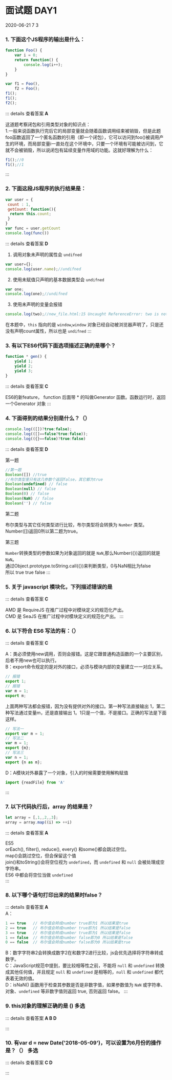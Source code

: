 # 面试题 DAY1

2020-06-21 <a-tag color="#f50">7</a-tag> <a-tag color="#87d068">3</a-tag>

### 1. 下面这个JS程序的输出是什么：

```js
function Foo() {
    var i = 0;
    return function() {
        console.log(i++);
    }
}
 
var f1 = Foo(),
    f2 = Foo();
f1();
f1();
f2();
```

<template>
  <a-card>
    <p>A：0 1 0</p>
    <p>B：0 1 2</p>
    <p>C：0 0 0</p>
    <p>D：0 0 2</p>
  </a-card>
</template>

::: details 查看答案
**A**  

这道题考察闭包和引用类型对象的知识点：  
1.一般来说函数执行完后它的局部变量就会随着函数调用结束被销毁，但是此题foo函数返回了一个匿名函数的引用（即一个闭包），它可以访问到foo()被调用产生的环境，而局部变量i一直处在这个环境中，只要一个环境有可能被访问到，它就不会被销毁，所以说闭包有延续变量作用域的功能。这就好理解为什么：
```js
f1();//0
f1();//1
```
:::

### 2. 下面这段JS程序的执行结果是： <a-badge status="error" />

```js
var user = {
 count : 1,
 getCount: function(){
  return this.count;
 }
}
var func = user.getCount
console.log(func())
```

<template>
  <a-card>
    <p>A：this.count</p>
    <p>B：1</p>
    <p>C：报错</p>
    <p>D：undefined</p>
  </a-card>
</template>

::: details 查看答案
**D**  

1. 调用对象未声明的属性会 `undifned`

```js
var user={};
console.log(user.name);//undifned
``` 

2. 使用未赋值只声明的基本数据类型会 `undifned`

```js
var one;
console.log(one);//undifned
```
    
3. 使用未声明的变量会报错

```js
console.log(two);//new_file.html:15 Uncaught ReferenceError: two is not defined
``` 

在本题中，`this` 指向的是 `window`,`window` 对象已经自动被浏览器声明了，只是还没有声明count属性，所以也是 `undifned`
:::

### 3. 有以下ES6代码下面选项描述正确的是哪个？ <a-badge status="error" />

```js
function * gen() {
    yield 1;
    yield 2;
    yield 3;
}
```

<template>
  <a-card>
    <p>A：gen()执行后返回2</p>
    <p>B：gen()执行后返回undefined</p>
    <p>C：gen()执行后返回一个Generator对象</p>
    <p>D：gen()执行后返回1</p>
  </a-card>
</template>

::: details 查看答案
**C**  

ES6的新feature， function 后面带  * 的叫做Generator 函数。函数运行时，返回一个Generator 对象
:::

### 4. 下面得到的结果分别是什么？（） <a-badge status="error" />

```js
console.log(([])?true:false); 
console.log(([]==false?true:false)); 
console.log(({}==false)?true:false) 
```

<template>
  <a-card>
    <p>A：false true true</p>
    <p>B：true true true</p>
    <p>C：true false true</p>
    <p>D：true true false</p>
  </a-card>
</template>

::: details 查看答案
**D**  

第一题
```js
//第一题
Boolean([]) //true
//布尔类型里只有这几参数个返回false，其它都为true
Boolean(undefined) // false
Boolean(null) // false 
Boolean(0) // false 
Boolean(NaN) // false 
Boolean('') // false
```

第二题

布尔类型与其它任何类型进行比较，布尔类型将会转换为 `Number` 类型。  
Number([])返回0所以第二题为true。

第三题

`Number`转换类型的参数如果为对象返回的就是 `NaN`,那么Number({})返回的就是 `NaN`。  
通过Object.prototype.toString.call({})来判断类型，0与NaN相比为false  
所以 true  true false
:::

### 5. 关于 javascript 模块化，下列描述错误的是  <a-badge status="error" />

<template>
  <a-card>
    <p>A：模块化有利于管理模块间的依赖，更依赖模块的维护</p>
    <p>B：主流的模块化包括CommonJS,AMD,CMD等</p>
    <p>C：Sea.js遵循AMD规范，RequireJS遵循CMD规范</p>
    <p>D：AMD推崇依赖前置，CMD推崇依赖就近</p>
  </a-card>
</template>

::: details 查看答案
**C**  

AMD 是 RequireJS 在推广过程中对模块定义的规范化产出。  
CMD 是 SeaJS 在推广过程中对模块定义的规范化产出。
:::

### 6. 以下符合 ES6 写法的有：（）

<template>
  <a-card>
    <p>A：<pre>class Foo
{
	constructor() {return Object.create(null);}
}
Foo()</pre></p>
    <p>B：<pre>var m=1;
export m;</pre></p>
    <p>C：<pre>export var firstName=’Michael’;</pre></p>
    <p>D：在A模块中export{readFile}后，在B模块中import readFile from ‘A’可以获取到readFile</p>
  </a-card>
</template>

::: details 查看答案
**C**  

A：类必须使用new调用，否则会报错。这是它跟普通构造函数的一个主要区别，后者不用new也可以执行。   
B：export命令规定的是对外的接口，必须与模块内部的变量建立一一对应关系。
```js
// 报错
export 1;
// 报错
var m = 1;
export m;
```
上面两种写法都会报错，因为没有提供对外的接口。第一种写法直接输出 1，第二种写法通过变量m，还是直接输出 1。1只是一个值，不是接口。正确的写法是下面这样。  
```js
// 写法一
export var m = 1;
// 写法二
var m = 1;
export {m};
// 写法三
var n = 1;
export {n as m};
```
D：A模块对外暴露了一个对象，引入的时候需要使用解构赋值 
```js
import {readFile} from 'A'
```
:::

### 7. 以下代码执行后，array 的结果是？ <a-badge status="error" />

```js
let array = [,1,,2,,3];
array = array.map((i) => ++i)
```

<template>
  <a-card>
    <p>A：[,2,,3,,4]</p>
    <p>B：[NaN,2,NaN,3,NaN,4]</p>
    <p>C：[1,2,1,3,1,4]</p>
    <p>D：[null,2,null,3,null,4]</p>
  </a-card>
</template>

::: details 查看答案
**A** 

ES5  
orEach(), filter(), reduce(), every() 和some()都会跳过空位。  
map()会跳过空位，但会保留这个值  
join()和toString()会将空位视为 `undefined`，而 `undefined` 和 `null` 会被处理成空字符串。  
ES6 中都会将空位当做 `undefined`  
:::

### 8. 以下哪个语句打印出来的结果时false？ <a-badge status="error" />


<template>
  <a-card>
    <p>A：alert(3==true)</p>
    <p>B：alert(2=="2")</p>
    <p>C：alert(null == undefined)</p>
    <p>D：alert(isNaN("true"))</p>
  </a-card>
</template>

::: details 查看答案
**A**   
A：
```js
1 == true   // 布尔值会转成number true即为1 所以结果是true
2 == true   // 布尔值会转成number true即为1 所以结果是false
3 == true   // 布尔值会转成number true即为1 所以结果是false
1 == false  // 布尔值会转成number false即为0 所以结果是false
0 == false  // 布尔值会转成number false即为0 所以结果是true
```
B：数字字符串2会转换成数字2在和数字2进行比较，js会优先选择将字符串转成数字。  
C：JavaScript规范中提到，要比较相等性之前，不能将 `null` 和 `undefined` 转换成其他任何值，并且规定 `null` 和 `undefined` 是相等的，`null` 和 `undefined` 都代表着无效的值。  
D：isNaN() 函数用于检查其参数是否是非数字值，如果参数值为 `NaN` 或字符串、对象、`undefined` 等非数字值则返回 true, 否则返回 false。
:::

### 9. this对象的理解正确的是 () <a-tag color="purple">多选</a-tag> <a-badge status="error" />

<template>
  <a-card>
    <p>A：在不改变this指向的前提下，this总是指向函数的直接调用者</p>
    <p>B：如果有new关键字，this指向new出来的那个对象</p>
    <p>C：this总是指向函数的非间接调用者</p>
    <p>D：IE中attachEvent中的this总是指向全局对象Window</p>
  </a-card>
</template>

::: details 查看答案
**A B D**   

:::

### 10. 有var d = new Date('2018-05-09')，可以设置为6月份的操作是？（） <a-tag color="purple">多选</a-tag>

<template>
  <a-card>
    <p>A：d.setMonth(7);</p>
    <p>B：d.setMonth(6);</p>
    <p>C：d.setMonth(5);</p>
    <p>D：d.setDate(40);</p>
  </a-card>
</template>

::: details 查看答案
**C D**   

:::

